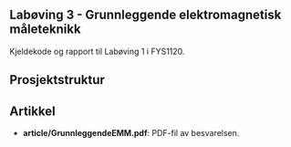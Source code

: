 ## Labøving 3 - Grunnleggende elektromagnetisk måleteknikk

Kjeldekode og rapport til Labøving 1 i FYS1120.

## Prosjektstruktur

## Artikkel

* **article/GrunnleggendeEMM.pdf**: PDF-fil av besvarelsen.
